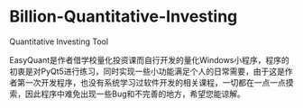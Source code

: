 # Billion-Quantitative-Investing
Quantitative Investing Tool

EasyQuant是作者借学校量化投资课而自行开发的量化Windows小程序，程序的初衷是对PyQt5进行练习，同时实现一些小功能满足个人的日常需要，由于这是作者第一次开发程序，也没有系统学习过软件开发的相关课程，一切都在一点一点摸索，因此程序中难免出现一些Bug和不完善的地方，希望您能谅解。
